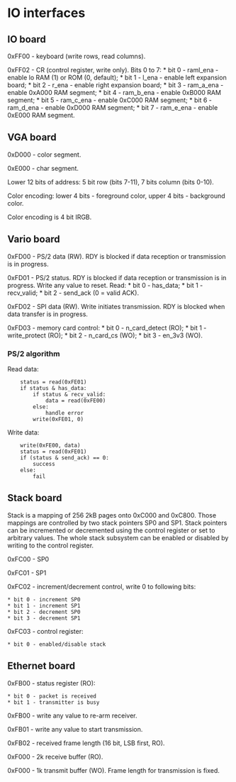 # IO interfaces

## IO board

0xFF00 - keyboard (write rows, read columns).

0xFF02 - CR (control register, write only). Bits 0 to 7:
	* bit 0 - raml_ena - enable lo RAM (1) or ROM (0, default);
	* bit 1 - l_ena - enable left expansion board;
	* bit 2 - r_ena - enable right expansion board;
	* bit 3 - ram_a_ena - enable 0xA000 RAM segment;
	* bit 4 - ram_b_ena - enable 0xB000 RAM segment;
	* bit 5 - ram_c_ena - enable 0xC000 RAM segment;
	* bit 6 - ram_d_ena - enable 0xD000 RAM segment;
	* bit 7 - ram_e_ena - enable 0xE000 RAM segment.

## VGA board

0xD000 - color segment.

0xE000 - char segment.

Lower 12 bits of address: 5 bit row (bits 7-11), 7 bits column (bits 0-10).

Color encoding: lower 4 bits - foreground color, upper 4 bits - background color.

Color encoding is 4 bit IRGB.

## Vario board

0xFD00 - PS/2 data (RW). RDY is blocked if data reception or transmission is in progress.

0xFD01 - PS/2 status. RDY is blocked if data reception or transmission is in progress. Write any value to reset. Read:
	* bit 0 - has_data;
	* bit 1 - recv_valid;
	* bit 2 - send_ack (0 = valid ACK).

0xFD02 - SPI data (RW). Write initiates transmission. RDY is blocked when data transfer is in progress.

0xFD03 - memory card control:
	* bit 0 - n_card_detect (RO);
	* bit 1 - write_protect (RO);
	* bit 2 - n_card_cs (WO);
	* bit 3 - en_3v3 (WO).

### PS/2 algorithm

Read data:
```
	status = read(0xFE01)
	if status & has_data:
		if status & recv_valid:
			data = read(0xFE00)
		else:
			handle error
		write(0xFE01, 0)
```

Write data:
```
	write(0xFE00, data)
	status = read(0xFE01)
	if (status & send_ack) == 0:
		success
	else:
		fail
```

## Stack board

Stack is a mapping of 256 2kB pages onto 0xC000 and 0xC800. Those mappings are controlled by two stack pointers SP0 and SP1. Stack pointers can be incremented or decremented using the control register or set to arbitrary values. The whole stack subsystem can be enabled or disabled by writing to the control register.

0xFC00 - SP0

0xFC01 - SP1

0xFC02 - increment/decrement control, write 0 to following bits:

	* bit 0 - increment SP0
	* bit 1 - increment SP1
	* bit 2 - decrement SP0
	* bit 3 - decrement SP1

0xFC03 - control register:

	* bit 0 - enabled/disable stack

## Ethernet board

0xFB00 - status register (RO):

	* bit 0 - packet is received
	* bit 1 - transmitter is busy

0xFB00 - write any value to re-arm receiver.

0xFB01 - write any value to start transmission.

0xFB02 - received frame length (16 bit, LSB first, RO).

0xF000 - 2k receive buffer (RO).

0xF000 - 1k transmit buffer (WO). Frame length for transmission is fixed.
